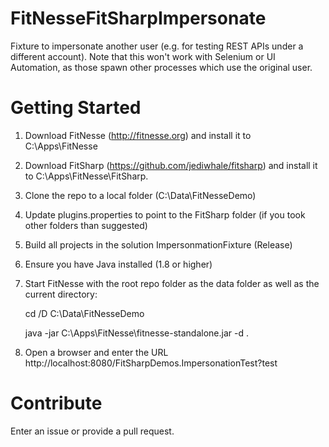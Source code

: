 # FitNesseFitSharpImpersonate
Fixture to impersonate another user (e.g. for testing REST APIs under a different account).
Note that this won't work with Selenium or UI Automation, as those spawn other processes which use the original user.

# Getting Started
1. Download FitNesse (http://fitnesse.org) and install it to C:\Apps\FitNesse
2. Download FitSharp (https://github.com/jediwhale/fitsharp) and install it to C:\Apps\FitNesse\FitSharp.
3. Clone the repo to a local folder (C:\Data\FitNesseDemo)
4. Update plugins.properties to point to the FitSharp folder (if you took other folders than suggested)
5. Build all projects in the solution ImpersonmationFixture (Release)
6. Ensure you have Java installed (1.8 or higher)
7. Start FitNesse with the root repo folder as the data folder as well as the current directory:

	cd /D C:\Data\FitNesseDemo

	java -jar C:\Apps\FitNesse\fitnesse-standalone.jar -d .
    
8. Open a browser and enter the URL http://localhost:8080/FitSharpDemos.ImpersonationTest?test

# Contribute
Enter an issue or provide a pull request.